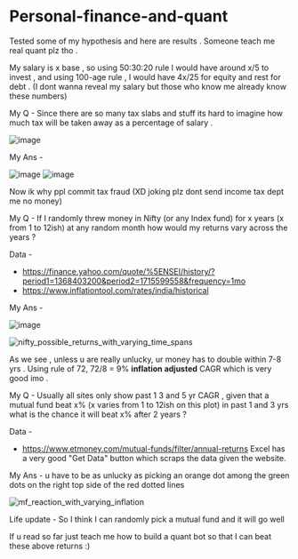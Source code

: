 # Personal-finance-and-quant

Tested some of my hypothesis and here are results . Someone teach me real quant plz tho .

My salary is x base , so using 50:30:20 rule I would have around x/5 to invest , and using 100-age rule , I would have 4x/25 for equity and rest for debt . (I dont wanna reveal my salary but those who know me already know these numbers)

My Q - Since there are so many tax slabs and stuff its hard to imagine how much tax will be taken away as a percentage of salary .

![image](https://github.com/ayush-agarwal-0502/Personal-finance-and-quant/assets/86561124/c7e10a6a-1b2a-4652-a511-58c74ff7ace2)


My Ans - 

![image](https://github.com/ayush-agarwal-0502/Personal-finance-and-quant/assets/86561124/930cf965-ec4b-4d98-9171-16791dcbc025)
![image](https://github.com/ayush-agarwal-0502/Personal-finance-and-quant/assets/86561124/272f96ba-0be7-4f4f-a562-0b56429b3432)

Now ik why ppl commit tax fraud (XD joking plz dont send income tax dept me no money) 

My Q - If I randomly threw money in Nifty (or any Index fund) for x years (x from 1 to 12ish) at any random month how would my returns vary across the years ? 

Data - 
* https://finance.yahoo.com/quote/%5ENSEI/history/?period1=1368403200&period2=1715599558&frequency=1mo
* https://www.inflationtool.com/rates/india/historical

My Ans - 

![image](https://github.com/ayush-agarwal-0502/Personal-finance-and-quant/assets/86561124/c248617b-2fd6-43e6-9233-822e8a576e7c)

![nifty_possible_returns_with_varying_time_spans](https://github.com/ayush-agarwal-0502/Personal-finance-and-quant/assets/86561124/a7402a53-0083-4858-8de0-8a2e3d3a9536)

As we see , unless u are really unlucky, ur money has to double within 7-8 yrs . Using rule of 72, 72/8 = 9% **inflation adjusted** CAGR which is very good imo .  

My Q - Usually all sites only show past 1 3 and 5 yr CAGR , given that a mutual fund beat x% (x varies from 1 to 12ish on this plot) in past 1 and 3 yrs what is the chance it will beat x% after 2 years ? 

Data - 
* https://www.etmoney.com/mutual-funds/filter/annual-returns Excel has a very good "Get Data" button which scraps the data given the website. 

My Ans - u have to be as unlucky as picking an orange dot among the green dots on the right top side of the red dotted lines 

![mf_reaction_with_varying_inflation](https://github.com/ayush-agarwal-0502/Personal-finance-and-quant/assets/86561124/301c24b4-bbd2-4115-ae38-c65476db5b83)

Life update - So I think I can randomly pick a mutual fund and it will go well 

If u read so far just teach me how to build a quant bot so that I can beat these above returns :) 
